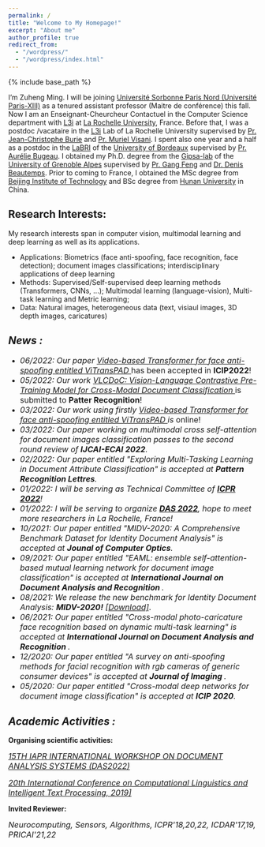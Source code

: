 ```yaml
---
permalink: /
title: "Welcome to My Homepage!"
excerpt: "About me"
author_profile: true
redirect_from: 
  - "/wordpress/"
  - "/wordpress/index.html"
---
```


{% include base_path %}

I’m Zuheng Ming. I will be joining  [Université Sorbonne Paris Nord (Université Paris-XIII)](https://www.univ-paris13.fr/) as a tenured assistant professor (Maitre de conférence)  this fall. Now I am  an Enseignant-Cheurcheur Contactuel in the Computer Science department with [L3i](https://l3i.univ-larochelle.fr/) at [La Rochelle University](https://www.univ-larochelle.fr/en/), France. Before that, I was a postdoc /vacataire in the [L3i](https://l3i.univ-larochelle.fr/) Lab of La Rochelle University supervised by [Pr. Jean-Christophe Burie](https://l3i.univ-larochelle.fr/Burie-Jean-Christophe-MCF-HDR) and [Pr. Muriel Visani](https://pageperso.univ-lr.fr/mvisani/). I spent also one year and a half as a postdoc in the [LaBRI](https://www.labri.fr/) of the [University of Bordeaux](https://www.u-bordeaux.com/) supervised by [Pr. Aurélie Bugeau](https://www.labri.fr/perso/bugeau/index.php). I obtained my Ph.D. degree from the [Gipsa-lab](http://www.gipsa-lab.grenoble-inp.fr/index.php) of the [University of Grenoble Alpes](https://www.univ-grenoble-alpes.fr/) supervised by [Pr. Gang Feng](http://www.gipsa-lab.grenoble-inp.fr/page_pro.php?vid=3995) and [Dr. Denis Beautemps](http://www.gipsa-lab.grenoble-inp.fr/page_pro.php?vid=132). Prior to coming to France, I obtained the MSc degree from [Beijing Institute of Technology](https://english.bit.edu.cn/) and BSc degree from [Hunan University](http://www-en.hnu.edu.cn/index.htm) in China.

## Research Interests:
My research interests span in computer vision, multimodal learning and deep learning as well as its applications.  
- Applications: Biometrics (face anti-spoofing, face recognition, face detection); document images classifications; interdisciplinary applications of deep learning
- Methods: Supervised/Self-supervised deep learning methods (Transformers, CNNs, ...); Multimodal learning (language-vision), Multi-task learning and Metric learning; 
- Data: Natural images, heterogeneous data (text, visiaul images, 3D depth images, caricatures)  

## *News :* 
- <font size=3><em>06/2022: Our paper <a href="https://arxiv.org/pdf/2203.01562.pdf" title="ViTransPAD"> Video-based Transformer for face anti-spoofing entitled ViTransPAD </a></em> has been accepted in <strong>ICIP2022</strong>!</font>
- <font size=3><em> 05/2022: Our work <a href="https://arxiv.org/pdf/2205.12029.pdf"> VLCDoC: Vision-Language Contrastive Pre-Training
Model for Cross-Modal Document Classification </a></em>  is submitted to <strong>Patter Recognition</strong>!</font>
- <font size=3><em>03/2022: Our work using firstly <a href="https://arxiv.org/pdf/2203.01562.pdf" title="ViTransPAD"> Video-based Transformer for face anti-spoofing entitled ViTransPAD </a> is </em> online!</font>
- <font size=3><em>03/2022: Our paper working on multimodal cross self-attention for document images classification passes to the second round review of <strong>IJCAI-ECAI 2022</strong>.</em></font>
- <font size=3><em>02/2022: Our paper entitled "Exploring Multi-Tasking Learning in Document Attribute Classification" is accepted at <strong>Pattern Recognition Lettres</strong>.</em></font>
- <font size=3><em>01/2022: I will be serving as Technical Committee of <strong><a href="https://www.icpr2022.com/">ICPR 2022</a></strong>!</em></font>
- <font size=3><em>01/2022: I will be serving to organize <strong><a href="https://das2022.univ-lr.fr/">DAS 2022</a></strong>, hope to meet more researchers in La Rochelle, France!</em></font>
- <font size=3><em>10/2021: Our paper entitled "MIDV-2020: A Comprehensive Benchmark Dataset for Identity Document Analysis" is accepted at <strong>Jounal of Computer Optics</strong>.</em></font>
- <font size=3><em>09/2021: Our paper entitled "EAML: ensemble self-attention-based mutual learning network for document image classification" is accepted at <strong>International Journal on Document Analysis and Recognition </strong>.</em></font>
- <font size=3><em>08/2021: We release the new benchmark for Identity Document Analysis: <strong>MIDV-2020!</strong> <a href="http://l3i-share.univ-lr.fr/MIDV2020/midv2020.html" title="MIDV2020">[Download]</a></em>.</font>
- <font size=3><em>06/2021: Our paper entitled "Cross-modal photo-caricature face recognition based on dynamic multi-task learning" is accepted at <strong>International Journal on Document Analysis and Recognition </strong>.</em></font>
- <font size=3><em>12/2020: Our paper entitled "A survey on anti-spoofing methods for facial recognition with rgb cameras of generic consumer devices" is accepted at <strong>Journal of Imaging </strong>.</em></font>
- <font size=3><em>05/2020: Our paper entitled "Cross-modal deep networks for document image classification" is accepted at <strong>ICIP 2020</strong>.</em></font>

## *Academic Activities :* 

**Organising scientific activities:**

<font size=3><em><a href="https://das2022.univ-lr.fr/">15TH IAPR INTERNATIONAL WORKSHOP ON DOCUMENT ANALYSIS SYSTEMS (DAS2022)</a></em></font>    
  
<font size=3><em><a href="http://www.cicling.org/2019/">20th International Conference on Computational Linguistics and Intelligent Text Processing, 2019]</a></em></font>    
    
      
    
**Invited Reviewer:**

<font size=3><em>Neurocomputing, Sensors, Algorithms, ICPR'18,20,22, ICDAR'17,19, PRICAI'21,22</em></font>   
